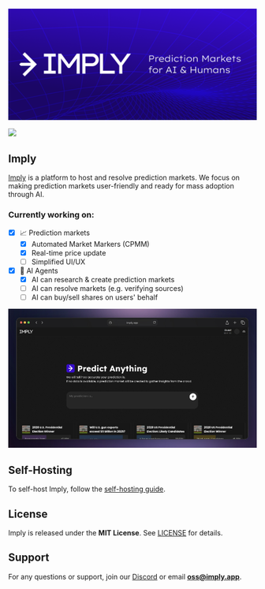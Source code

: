 <p align="center">
<img src="/public/banner.png">
</p>

<p align="center">

[![](https://dcbadge.limes.pink/api/server/yJt8WQNFeJ)](https://discord.gg/yJt8WQNFeJ)

</p>

## Imply
[Imply](https://imply.app) is a platform to host and resolve prediction markets. We focus on making prediction markets user-friendly and ready for mass adoption through AI.

### Currently working on:

- [x] 📈 Prediction markets
  - [x] Automated Market Markers (CPMM)
  - [x] Real-time price update
  - [ ] Simplified UI/UX
- [x] 🤖 AI Agents
  - [x] AI can research & create prediction markets
  - [ ] AI can resolve markets (e.g. verifying sources)
  - [ ] AI can buy/sell shares on users' behalf

<p align="center">
  <img src="/public/screenshot.jpg" />
</p>

## Self-Hosting

To self-host Imply, follow the [self-hosting guide](/docs/SELFHOST.md).

## License

Imply is released under the **MIT License**. See [LICENSE](LICENSE) for details.

## Support

For any questions or support, join our [Discord](https://discord.gg/yJt8WQNFeJ) or email **oss@imply.app**.
